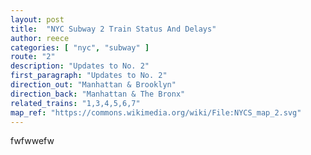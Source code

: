 ```yaml
---
layout: post
title:  "NYC Subway 2 Train Status And Delays"
author: reece
categories: [ "nyc", "subway" ]
route: "2"
description: "Updates to No. 2"
first_paragraph: "Updates to No. 2"
direction_out: "Manhattan & Brooklyn"
direction_back: "Manhattan & The Bronx"
related_trains: "1,3,4,5,6,7"
map_ref: "https://commons.wikimedia.org/wiki/File:NYCS_map_2.svg"
---
```


fwfwwefw
